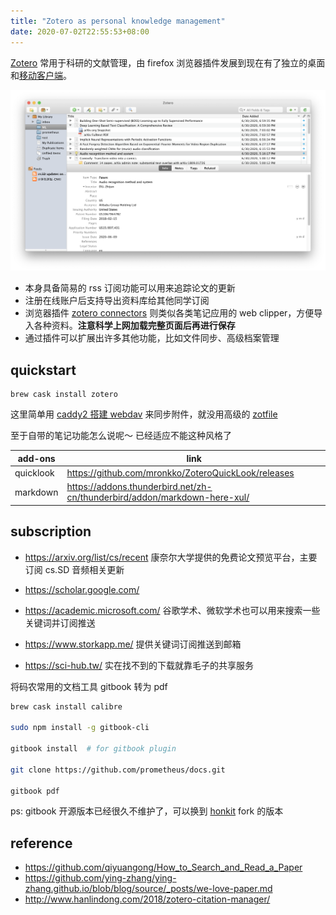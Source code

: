```yaml
---
title: "Zotero as personal knowledge management"
date: 2020-07-02T22:55:53+08:00
---
```


[Zotero](https://www.zotero.org/) 常用于科研的文献管理，由 firefox 浏览器插件发展到现在有了独立的桌面和[移动客户端](https://github.com/mickstar/Zoo-For-Zotero)。

![](/zotero.png)

- 本身具备简易的 rss 订阅功能可以用来追踪论文的更新
- 注册在线账户后支持导出资料库给其他同学订阅
- 浏览器插件 [zotero connectors](https://github.com/zotero/zotero-connectors) 则类似各类笔记应用的 web clipper，方便导入各种资料。**注意科学上网加载完整页面后再进行保存**
- 通过插件可以扩展出许多其他功能，比如文件同步、高级档案管理


## quickstart

```
brew cask install zotero
```

这里简单用 [caddy2 搭建 webdav](https://github.com/yanyaoer/caddy2-webdav) 来同步附件，就没用高级的 [zotfile](http://zotfile.com/)

至于自带的笔记功能怎么说呢～ 已经适应不能这种风格了


| add-ons | link |
| --- | --- |
| quicklook | https://github.com/mronkko/ZoteroQuickLook/releases |
| markdown | https://addons.thunderbird.net/zh-cn/thunderbird/addon/markdown-here-xul/ |


## subscription

- https://arxiv.org/list/cs/recent
康奈尔大学提供的免费论文预览平台，主要订阅 cs.SD 音频相关更新

- https://scholar.google.com/
- https://academic.microsoft.com/
谷歌学术、微软学术也可以用来搜索一些关键词并订阅推送

- https://www.storkapp.me/ 提供关键词订阅推送到邮箱

- https://sci-hub.tw/ 实在找不到的下载就靠毛子的共享服务


将码农常用的文档工具 gitbook 转为 pdf

```bash
brew cask install calibre

sudo npm install -g gitbook-cli

gitbook install  # for gitbook plugin

git clone https://github.com/prometheus/docs.git

gitbook pdf
```

ps: gitbook 开源版本已经很久不维护了，可以换到 [honkit](https://github.com/honkit/honkit) fork 的版本


## reference

- https://github.com/qiyuangong/How_to_Search_and_Read_a_Paper
- https://github.com/ying-zhang/ying-zhang.github.io/blob/blog/source/_posts/we-love-paper.md
- http://www.hanlindong.com/2018/zotero-citation-manager/
